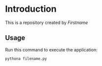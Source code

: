# Introduction


This is a repository created by *Firstname*


## Usage


Run this command to execute the application:


`pythona filename.py`

 

```
